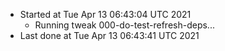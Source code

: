   - Started at Tue Apr 13 06:43:04 UTC 2021
    - Running tweak 000-do-test-refresh-deps...
  - Last done at Tue Apr 13 06:43:41 UTC 2021
